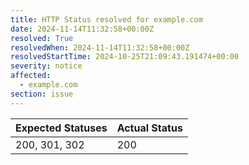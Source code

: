 ```yaml
---
title: HTTP Status resolved for example.com
date: 2024-11-14T11:32:58+00:00Z
resolved: True
resolvedWhen: 2024-11-14T11:32:58+00:00Z
resolvedStartTime: 2024-10-25T21:09:43.191474+00:00
severity: notice
affected:
  - example.com
section: issue
---
```


| Expected Statuses | Actual Status  |
|-------------------|----------------|
| 200, 301, 302 | 200 |
